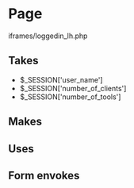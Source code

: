 # Page
iframes/loggedin_lh.php

## Takes
* $_SESSION['user_name']
* $_SESSION['number_of_clients']
* $_SESSION['number_of_tools']
## Makes

## Uses

## Form envokes
